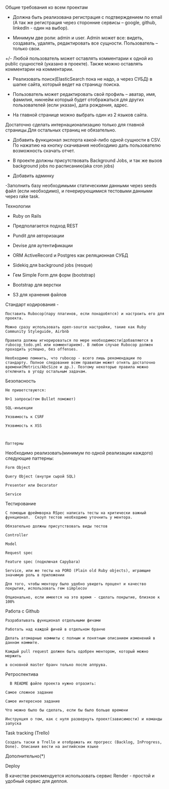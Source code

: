 Общие требования ко всем проектам

   + Должна быть реализована регистрация с подтверждением по email (А так же регистрация через сторонние сервисы – google, github, linkedIn - один на выбор). 

   + Минимум две роли: admin и user. Admin может все: видеть, создавать, удалять, редактировать все сущности. Пользователь – только свои. 

   +/- Любой пользователь может оставлять комментарии к одной из public сущностей (указано в проекте). Также можно оставлять комментарии на комментарии. 

   - Реализовать поиск(ElasticSearch пока не надо, а через СУБД) в шапке сайта, который ведет на страницу поиска. 

   - Пользователь может редактировать свой профиль – аватар, имя, фамилия, никнейм который будет отображаться для других пользователей (если указан), дата рождения, адрес. 

   + На главной странице можно выбрать один из 2 языков сайта.  

Достаточно сделать интернационализацию только для главной страницы.Для остальных страниц не обязательно.

   + Добавить функционал экспорта какой-либо одной сущности в CSV. По нажатию на кнопку скачивания необходимо дать пользователю возможность скачать отчет.  

   + В проекте должны присутствовать Background Jobs, и так же вызов background jobs по расписанию(aka cron jobs) 

   + Добавить админку 

-Заполнить базу необходимыми статическими данными через seeds файл (если необходимо), и генерирующимися тестовыми данными через rake task. 

Технологии

   + Ruby on Rails  

   + Предполагается подход REST 

   - Pundit для авторизации 

   + Devise для аутентификации 

   + ORM ActiveRecord и Postgres как реляционная СУБД  

   + Sidekiq для background jobs (resque)

   - Гем Simple Form для форм  (bootstrap)

   + Bootstrap для верстки 

   - S3 для хранения файлов 

Стандарт кодирования -

    Поставить Rubocop(пару плагинов, если понадобятся) и настроить его для проекта.  

    Можно сразу использовать open-source настройки, такие как Ruby Community Styleguide, Airbnb 

    Правила должны игнорироваться по мере необходимости(добавляются в rubocop_todo.yml или комментарием). В любом случае Rubocop должен проходить успешно, без offenses.  

    Необходимо помнить, что rubocop - всего лишь рекомендации по стандарту. Полное следование всем правилам может отнять достаточно времени(Metrics/AbcSize и др.). Поэтому некоторые правила можно отключить в угоду остальным задачам.  

Безопасность

 	Не приветствуются:  

    N+1 запросы(гем Bullet поможет) 

    SQL-инъекции 

    Уязвимость к CSRF 

    Уязвимость к XSS  

 

  	Паттерны 

Необходимо реализовать(минимум по одной реализации каждого) следующие паттерны:

    Form Object 

    Query Object (внутри сырой SQL) 

    Presenter или Decorator 

    Service 

Тестирование

    С помощью фреймворка RSpec написать тесты на критически важный функционал.  Скоуп тестов необходимо уточнить у ментора. 

    Обязательно должны присутствовать виды тестов  

    Controller 

    Model 

    Request spec 

    Feature spec (подключая Capybara) 

    Service, или же тесты на PORO (Plain old Ruby objects), играющие значимую роль в приложении 

    Для того, чтобы ментору было удобно увидеть процент и качество покрытия, использовать гем simplecov 

    Опционально, если имеется на это время - сделать покрытие, близкое к 100% 

Работа с Github

    Разрабатывать функционал отдельными фичами 

    Работать над каждой фичей в отдельном бранче 

    Делать атомарные коммиты с полным и понятным описанием изменений в данном коммите. 

    Каждый pull request должен быть одобрен ментором, который можно мержить 

 	в основной master бранч только после аппрува. 

Ретроспектива

      В README файле проекта нужно отразить: 

    Самое сложное задание 

    Самое интересное задание 

    Что можно было бы сделать, если бы было больше времени 

    Инструкция о том, как с нуля развернуть проект(зависимости) и команды запуска 

Task tracking (Trello)

    Создать таски в Trello и отображать их прогресс (Backlog, InProgress, Done). Описания вести на английском языке 

Дополнительно(*)

Deploy

В качестве рекомендуется использовать сервис Render - простой и удобный сервис для деплоя.  

 

 

 